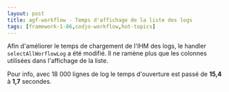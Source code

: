 ```yaml
---
layout: post
title: agf-workflow - Temps d'affichage de la liste des logs
tags: [framework-1-86,codjo-workflow,hot-topics]
---
```

Afin d'améliorer le temps de chargement de l'IHM des logs, le handler ```selectAllWorflowLog``` a été modifié. Il ne ramène plus que les colonnes utilisées dans l'affichage de la liste.

Pour info, avec 18 000 lignes de log le temps d'ouverture est passé de **15,4** à **1,7** secondes.